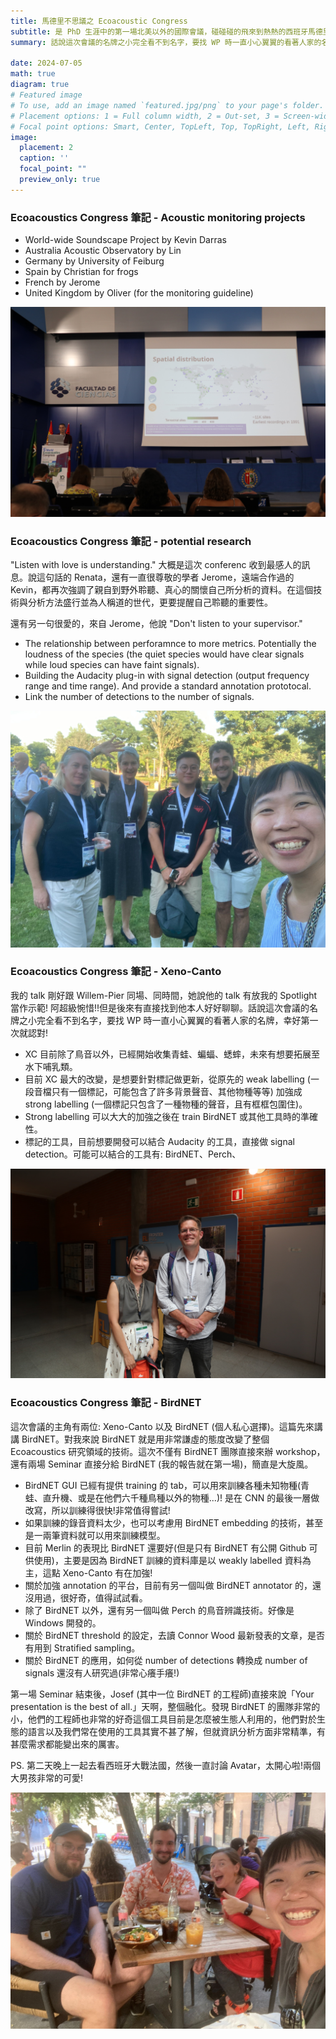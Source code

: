 ```yaml
---
title: 馬德里不思議之 Ecoacoustic Congress
subtitle: 是 PhD 生涯中的第一場北美以外的國際會議，碰碰碰的飛來到熱熱的西班牙馬德里。
summary: 話說這次會議的名牌之小完全看不到名字，要找 WP 時一直小心翼翼的看著人家的名牌，幸好第一次就認對!

date: 2024-07-05
math: true
diagram: true
# Featured image
# To use, add an image named `featured.jpg/png` to your page's folder.
# Placement options: 1 = Full column width, 2 = Out-set, 3 = Screen-width
# Focal point options: Smart, Center, TopLeft, Top, TopRight, Left, Right, BottomLeft, Bottom, BottomRight
image:
  placement: 2
  caption: ''
  focal_point: ""
  preview_only: true
---
```



### Ecoacoustics Congress 筆記 - Acoustic monitoring projects

- World-wide Soundscape Project by Kevin Darras
- Australia Acoustic Observatory by Lin
- Germany by University of Feiburg
- Spain by Christian for frogs
- French by Jerome
- United Kingdom by Oliver (for the monitoring guideline)

![alt text](IMG_7192.jpg)

### Ecoacoustics Congress 筆記 - potential research

"Listen with love is understanding." 大概是這次 conferenc 收到最感人的訊息。說這句話的 Renata，還有一直很尊敬的學者 Jerome，遠端合作過的 Kevin，都再次強調了親自到野外聆聽、真心的關懷自己所分析的資料。在這個技術與分析方法盛行並為人稱道的世代，更要提醒自己聆聽的重要性。

還有另一句很愛的，來自 Jerome，他說 "Don't listen to your supervisor."

- The relationship between perforamnce to more metrics. Potentially the loudness of the species (the quiet species would have clear signals while loud species can have faint signals).
- Building the Audacity plug-in with signal detection (output frequency range and time range). And provide a standard annotation prototocal. 
- Link the number of detections to the number of signals. 

![alt text](IMG_1236.jpg)

### Ecoacoustics Congress 筆記 - Xeno-Canto

我的 talk 剛好跟 Willem-Pier 同場、同時間，她說他的 talk 有放我的 Spotlight 當作示範! 阿超級惋惜!!但是後來有直接找到他本人好好聊聊。話說這次會議的名牌之小完全看不到名字，要找 WP 時一直小心翼翼的看著人家的名牌，幸好第一次就認對!

- XC 目前除了鳥音以外，已經開始收集青蛙、蝙蝠、蟋蟀，未來有想要拓展至水下哺乳類。
- 目前 XC 最大的改變，是想要針對標記做更新，從原先的 weak labelling (一段音檔只有一個標記，可能包含了許多背景聲音、其他物種等等) 加強成 strong labelling (一個標記只包含了一種物種的聲音，且有框框包圍住)。
- Strong labelling 可以大大的加強之後在 train BirdNET 或其他工具時的準確性。
- 標記的工具，目前想要開發可以結合 Audacity 的工具，直接做 signal detection。可能可以結合的工具有: BirdNET、Perch、

![alt text](featured.jpg)

### Ecoacoustics Congress 筆記 - BirdNET 

這次會議的主角有兩位: Xeno-Canto 以及 BirdNET (個人私心選擇)。這篇先來講講 BirdNET。對我來說 BirdNET 就是用非常謙虛的態度改變了整個 Ecoacoustics 研究領域的技術。這次不僅有 BirdNET 團隊直接來辦 workshop，還有兩場 Seminar 直接分給 BirdNET (我的報告就在第一場)，簡直是大旋風。

- BirdNET GUI 已經有提供 training 的 tab，可以用來訓練各種未知物種(青蛙、直升機、或是在他們六千種鳥種以外的物種...)! 是在 CNN 的最後一層做改寫，所以訓練得很快!非常值得嘗試!
- 如果訓練的錄音資料太少，也可以考慮用 BirdNET embedding 的技術，甚至是一兩筆資料就可以用來訓練模型。
- 目前 Merlin 的表現比 BirdNET 還要好(但是只有 BirdNET 有公開 Github 可供使用)，主要是因為 BirdNET 訓練的資料庫是以 weakly labelled 資料為主，這點 Xeno-Canto 有在加強!
- 關於加強 annotation 的平台，目前有另一個叫做 BirdNET annotator 的，還沒用過，很好奇，值得試試看。
- 除了 BirdNET 以外，還有另一個叫做 Perch 的鳥音辨識技術。好像是 Windows 開發的。
- 關於 BirdNET threshold 的設定，去讀 Connor Wood 最新發表的文章，是否有用到 Stratified sampling。
- 關於 BirdNET 的應用，如何從 number of detections 轉換成 number of signals 還沒有人研究過(非常心癢手癢!)

第一場 Seminar 結束後，Josef (其中一位 BirdNET 的工程師)直接來說「Your presentation is the best of all.」天啊，整個融化。發現 BirdNET 的團隊非常的小，他們的工程師也非常的好奇這個工具目前是怎麼被生態人利用的，他們對於生態的語言以及我們常在使用的工具其實不甚了解，但就資訊分析方面非常精準，有甚麼需求都能變出來的厲害。

PS. 第二天晚上一起去看西班牙大戰法國，然後一直討論 Avatar，太開心啦!兩個大男孩非常的可愛!

![alt text](IMG_1234.jpg)
